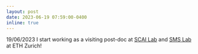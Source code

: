 ```yaml
---
layout: post
date: 2023-06-19 07:59:00-0400
inline: true
---
```


19/06/2023	I start working as a visiting post-doc at [SCAI Lab](https://scai.ethz.ch/) and [SMS Lab](https://sms.hest.ethz.ch/) at ETH Zurich!